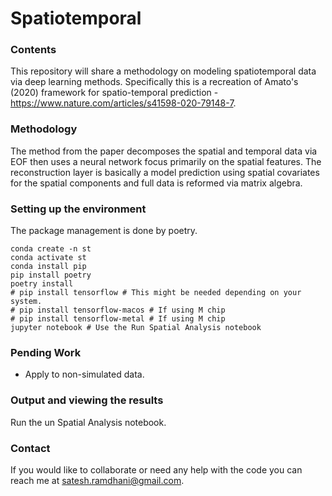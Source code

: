 # Spatiotemporal

### Contents 
This repository will share a methodology on modeling spatiotemporal data via deep learning methods. Specifically this is a recreation of Amato's (2020) framework for spatio-temporal prediction - https://www.nature.com/articles/s41598-020-79148-7.

### Methodology
The method from the paper decomposes the spatial and temporal data via EOF then uses a neural network focus primarily on the spatial features. The reconstruction layer is basically a model prediction using spatial covariates for the spatial components and full data is reformed via matrix algebra.  

### Setting up the environment
The package management is done by poetry. 
```
conda create -n st
conda activate st
conda install pip
pip install poetry
poetry install
# pip install tensorflow # This might be needed depending on your system.
# pip install tensorflow-macos # If using M chip
# pip install tensorflow-metal # If using M chip
jupyter notebook # Use the Run Spatial Analysis notebook
```

### Pending Work
- Apply to non-simulated data. 

### Output and viewing the results
Run the un Spatial Analysis notebook.

### Contact 
If you would like to collaborate or need any help with the code you can reach me at satesh.ramdhani@gmail.com. 